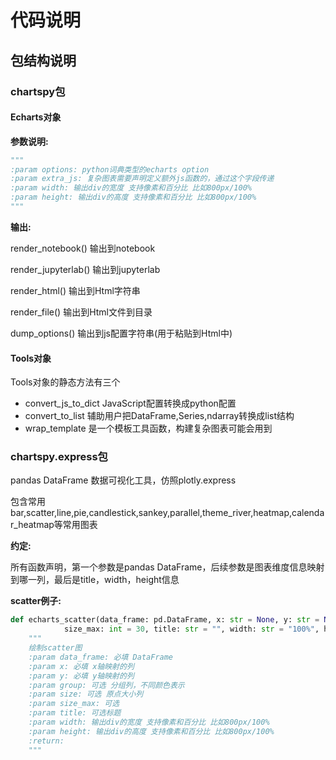 # 代码说明

## 包结构说明

### chartspy包

#### Echarts对象

**参数说明:**
```python
"""
:param options: python词典类型的echarts option
:param extra_js: 复杂图表需要声明定义额外js函数的，通过这个字段传递
:param width: 输出div的宽度 支持像素和百分比 比如800px/100%
:param height: 输出div的高度 支持像素和百分比 比如800px/100%
"""
```

**输出:**

render_notebook() 输出到notebook

render_jupyterlab() 输出到jupyterlab

render_html() 输出到Html字符串

render_file() 输出到Html文件到目录

dump_options() 输出到js配置字符串(用于粘贴到Html中)

#### Tools对象

Tools对象的静态方法有三个

* convert_js_to_dict JavaScript配置转换成python配置
* convert_to_list 辅助用户把DataFrame,Series,ndarray转换成list结构
* wrap_template 是一个模板工具函数，构建复杂图表可能会用到

### chartspy.express包

pandas DataFrame 数据可视化工具，仿照plotly.express

包含常用 bar,scatter,line,pie,candlestick,sankey,parallel,theme_river,heatmap,calendar_heatmap等常用图表

**约定:**

所有函数声明，第一个参数是pandas DataFrame，后续参数是图表维度信息映射到哪一列，最后是title，width，height信息

**scatter例子:**

```python
def echarts_scatter(data_frame: pd.DataFrame, x: str = None, y: str = None, group: str = None, size: str = None,
            size_max: int = 30, title: str = "", width: str = "100%", height: str = "500px") -> Echarts:
    """
    绘制scatter图
    :param data_frame: 必填 DataFrame
    :param x: 必填 x轴映射的列
    :param y: 必填 y轴映射的列
    :param group: 可选 分组列，不同颜色表示
    :param size: 可选 原点大小列
    :param size_max: 可选
    :param title: 可选标题
    :param width: 输出div的宽度 支持像素和百分比 比如800px/100%
    :param height: 输出div的高度 支持像素和百分比 比如800px/100%
    :return:
    """
```